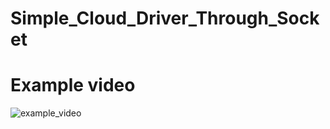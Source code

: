 # Simple_Cloud_Driver_Through_Socket

# Example video

![example_video](Simple_Cloud_Driver_Through_Socket/Example-video.gif)
